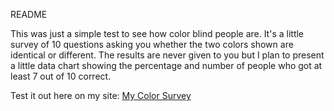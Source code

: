 README

This was just a simple test to see how color blind people are. It's a little survey of 10 questions asking you whether the two colors shown are identical or different. The results are never given to you but I plan to present a little data chart showing the percentage and number of people who got at least 7 out of 10 correct.

Test it out here on my site:
<a href="http://mendedreality.com/mycolor.php">My Color Survey</a>
